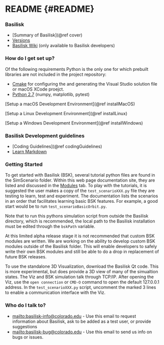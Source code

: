 # README  {#README}

### Basilisk ###

* [Summary of Basilisk](@ref cover)
* [Versions](http://hanspeterschaub.info/bskReleaseNotes.html)
* [Basilisk Wiki](https://bitbucket.org/avslab/basilisk/wiki/Home) (only available to Basilisk developers)

### How do I get set up? ###
Of the following requirements Python is the only one for which prebuilt libraries are not included in the project repository:

* [Cmake](https://cmake.org) for configuring the and generating the Visual Studio solution file or macOS XCode proejct.
* [Python 2.7](https://www.python.org/downloads/windows/) (numpy, matplotlib, pytest)

[Setup a macOS Development Environment](@ref installMacOS)

[Setup a Linux Development Environment](@ref installLinux)

[Setup a Windows Development Environment](@ref installWindows)


### Basilisk Development guidelines ###

* [Coding Guidelines](@ref codingGuidelines)
* [Learn Markdown](https://bitbucket.org/tutorials/markdowndemo)


### Getting Started
To get started with Basilisk (BSK), several tutorial python files are found in the SimScenario folder.  Within this web page documentation site, they are listed and discussed in the <a href="modules.html">Modules</a> tab.  To play with the tutorials, it is suggested the user makes a copy of the `test_scenarioXXX.py` file they are testing to learn, test and experiment.  The documentation lists the scenarios in an order that facilitates learning basic BSK features. For example, a good start would be to run `test_scenarioBasicOrbit.py`.

Note that to run this pythons simulation script from outside the Basilisk directory, which is recommended, the local path to the Basilisk installation must be edited through the `bskPath` variable.

<!--Any new BSK module development should not occur within the BSK folder as this will be updated rapidly.  Rather, new FSW algorithm or simulation coce modules should be created in a custom folder outside of the BSK directory.  A sample folder is provided named `BasiliskCustom` wich contains sample FSW and Simulation modules.-->

At this limited alpha release stage it is not recommended that custom BSK modules are written.  We are working on the ability to develop custom BSK modules outside of the Basilisk folder.  This will enable developers to safely write their own BSK modules and still be able to do a drop in replacement of future BSK releases.

To use the standalone 3D Visualization, download the Basilisk Qt code.  This is more experimental, but does provide a 3D view of many of the simualtion states.  The Viz and BSK simulation talk through TCP/IP.  After opening the Viz, use the `open connection` or `CMD-O` command to open the default 127.0.0.1 address.  In the `test_scenarioXXX.py` script, uncomment the marked 3 lines to enable a communication interface with the Viz.


### Who do I talk to? ###

- <mailto:basilisk-info@colorado.edu> - Use this email to request information about Basilisk, ask to be added as a test user, or provide suggestions
- <mailto:basilisk-bug@colorado.edu> - Use this email to send us info on bugs or issues.